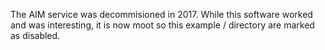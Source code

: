 The AIM service was decommisioned in 2017. While this software worked and
was interesting, it is now moot so this example / directory are marked as
disabled.

